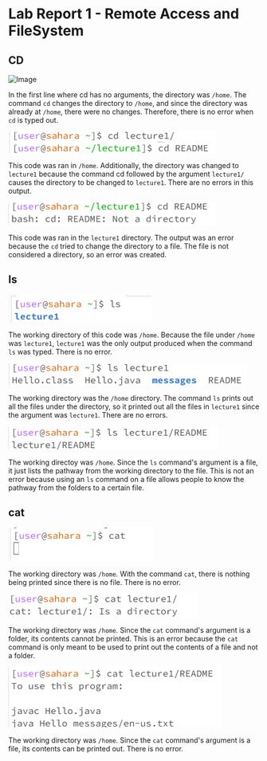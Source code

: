 # Lab Report 1 - Remote Access and FileSystem

## CD
![Image](https://github.com/DatGuy84/cse15l-lab-reports/assets/148490937/38488f72-f65b-4b23-b562-a76835d4dd5a)

In the first line where cd has no arguments, the directory was `/home`. The command
`cd` changes the directory to `/home`, and since the directory was already at `/home`,
there were no changes.  Therefore, there is no error when `cd` is typed out.

![Image](https://github.com/DatGuy84/cse15l-lab-reports/blob/main/CD%20Lecture1.png?raw=true)

This code was ran in `/home`.  Additionally, the directory was
changed to `lecture1` because the command cd followed by the argument
`lecture1/` causes the directory to be changed to `lecture1`.  There are no
errors in this output.

![Image](https://github.com/DatGuy84/cse15l-lab-reports/blob/main/CD%20README.png?raw=true)

This code was ran in the `lecture1` directory.  The output was an error because
the `cd` tried to change the directory to a file. The file is not considered a
directory, so an error was created.


## ls

![Image](https://github.com/DatGuy84/cse15l-lab-reports/blob/main/ls%20no%20arguments.png?raw=true)

The working directory of this code was `/home`.  Because the file
under `/home` was `lecture1`, `lecture1` was the only output produced when the command
 `ls` was typed.  There is no error.

![Image](https://github.com/DatGuy84/cse15l-lab-reports/blob/main/ls%20lecture1.png?raw=true)

The working directory was the `/home` directory. The command `ls` prints out all the
 files under the directory, so it printed out all the files in `lecture1` since the
argument was `lecture1`.  There are no errors.

![Image](https://github.com/DatGuy84/cse15l-lab-reports/blob/main/ls%20README.png?raw=true)

The working directoy was `/home`.  Since the `ls` command's argument
is a file, it just lists the pathway from the working directory to the file.
This is not an error because using an `ls` command on a file allows people
to know the pathway from the folders to a certain file.

## cat
![Image](https://github.com/DatGuy84/cse15l-lab-reports/blob/main/Cat%20no%20arguments.png?raw=true)

The working directory was `/home`.  With the command `cat`, there is
nothing being printed since there is no file.  There is no error.

![Image](https://github.com/DatGuy84/cse15l-lab-reports/blob/main/cat%20Lecture1.png?raw=true)

The working directory was `/home`.  Since the `cat` command's argument
is a folder, its contents cannot be printed.  This is an error because the `cat`
command is only meant to be used to print out the contents of a file and not
a folder.

![Image](https://github.com/DatGuy84/cse15l-lab-reports/blob/main/cat%20README.png?raw=true)

The working directory was `/home`.  Since the `cat` command's argument
is a file, its contents can be printed out.  There is no error.
